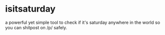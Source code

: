 # isitsaturday
a powerful yet simple tool to check if it's saturday anywhere in the world
so you can shitpost on /p/ safely. 
